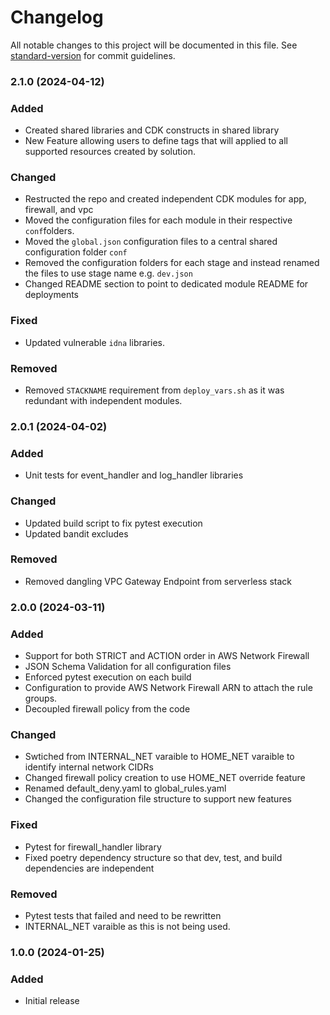 # Changelog

All notable changes to this project will be documented in this file. See [standard-version](https://github.com/conventional-changelog/standard-version) for commit guidelines.

### 2.1.0 (2024-04-12)
### Added
- Created shared libraries and CDK constructs in shared library
- New Feature allowing users to define tags that will applied to all supported resources created by solution.

### Changed
- Restructed the repo and created independent CDK modules for app, firewall, and vpc
- Moved the configuration files for each module in their respective `conf`folders.
- Moved the `global.json` configuration files to a central shared configuration folder `conf`
- Removed the configuration folders for each stage and instead renamed the files to use stage name e.g. `dev.json`
- Changed README section to point to dedicated module README for deployments

### Fixed
- Updated vulnerable `idna` libraries.

### Removed
- Removed `STACKNAME` requirement from `deploy_vars.sh` as it was redundant with independent modules.

### 2.0.1 (2024-04-02)
### Added
- Unit tests for event_handler and log_handler libraries

### Changed
- Updated build script to fix pytest execution
- Updated bandit excludes

### Removed
- Removed dangling VPC Gateway Endpoint from serverless stack

### 2.0.0 (2024-03-11)
### Added
- Support for both STRICT and ACTION order in AWS Network Firewall
- JSON Schema Validation for all configuration files
- Enforced pytest execution on each build
- Configuration to provide AWS Network Firewall ARN to attach the rule groups.
- Decoupled firewall policy from the code

### Changed
- Swtiched from INTERNAL_NET varaible to HOME_NET varaible to identify internal network CIDRs
- Changed firewall policy creation to use HOME_NET override feature
- Renamed default_deny.yaml to global_rules.yaml
- Changed the configuration file structure to support new features

### Fixed
- Pytest for firewall_handler library
- Fixed poetry dependency structure so that dev, test, and build dependencies are independent

### Removed
- Pytest tests that failed and need to be rewritten
- INTERNAL_NET varaible as this is not being used.

### 1.0.0 (2024-01-25)

### Added
- Initial release

